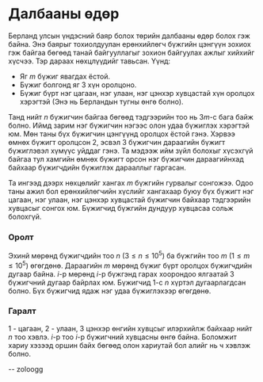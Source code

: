 Далбааны өдөр
=============
Берланд улсын үндэсний баяр болох төрийн далбааны өдөр болох гэж байна. Энэ баярыг тохиолдуулан ерөнхийлөгч бүжгийн цэнгүүн зохиох гэж байгаа бөгөөд танай байгууллагыг зохион байгуулах ажлыг хийхийг хүсчээ. Тэр дараах нөхцлүүдийг тавьсан. Үүнд:

 - Яг $m$ бүжиг явагдах ёстой.
 - Бүжиг болгонд яг $3$ хүн оролцоно.
 - Бүжиг бүрт нэг цагаан, нэг улаан, нэг цэнхэр хувцастай хүн оролцох хэрэгтэй (Энэ нь Берландын тугны өнгө болно).

Танд нийт $n$ бүжигчин байгаа бөгөөд тэдгээрийн тоо нь $3m$-с бага байж болно. Иймд зарим нэг бүжигчин нэгээс олон удаа бүжиглэх хэрэгтэй юм. Мөн таны бүх бүжигчин цэнгүүнд оролцох ёстой гэнэ. Хэрвээ өмнөх бүжигт оролцсон $2$, эсвэл $3$ бүжигчин дараагийн бүжигт бүжиглэвэл хүмүүс уйддаг гэнэ. Та мэдээж ийм зүйл болохыг хүсэхгүй байгаа тул хамгийн өмнөх бүжигт орсон нэг бүжигчин дараагийнхад байхаар бүжигчдийн бүжиглэх дарааллыг гаргасан.

Та ингээд дээрх нөхцөлийг хангах $m$ бүжгийн гурвалыг сонгожээ. Одоо таны ажил бол ерөнхийлөгчийн хүслийг хангахаар буюу бүх бүжигт нэг цагаан, нэг улаан, нэг цэнхэр хувцастай бүжигчин байхаар тэдгээрийн хувцасыг сонгох юм. Бүжигчид бүжгийн дундуур хувцасаа сольж болохгүй.


### Оролт
Эхинй мөрөнд бүжигчдийн тоо $n$ ($3 ≤ n ≤ 10^5$) ба бүжгийн тоо $m$ ($1 ≤ m ≤ 10^5$) өгөгдөнө. Дараагийн $m$ мөрөнд бүжиг бүрт оролцох бүжигчдийн дугаар байна. $i$-р мөрөнд $i$-р бүжгэнд гарах хоорондоо ялгаатай $3$ бүжигчний дугаар байрлах юм. Бүжигчид $1$-с $n$ хүртэл дугаарлагдсан болно. Бүх бүжигчид ядаж нэг удаа бүжиглэхээр өгөгдөнө.


### Гаралт
$1$ - цагаан, $2$ - улаан, $3$ цэнхэр өнгийн хувцсыг илэрхийлж байхаар нийт $n$ тоо хэвлэ. $i$-р тоо $i$-р бүжигчний хувцасны өнгө байна. Боломжит хариу хэзээд оршин байх бөгөөд олон хариутай бол алийг нь ч хэвлэж болно.

-- zoloogg
